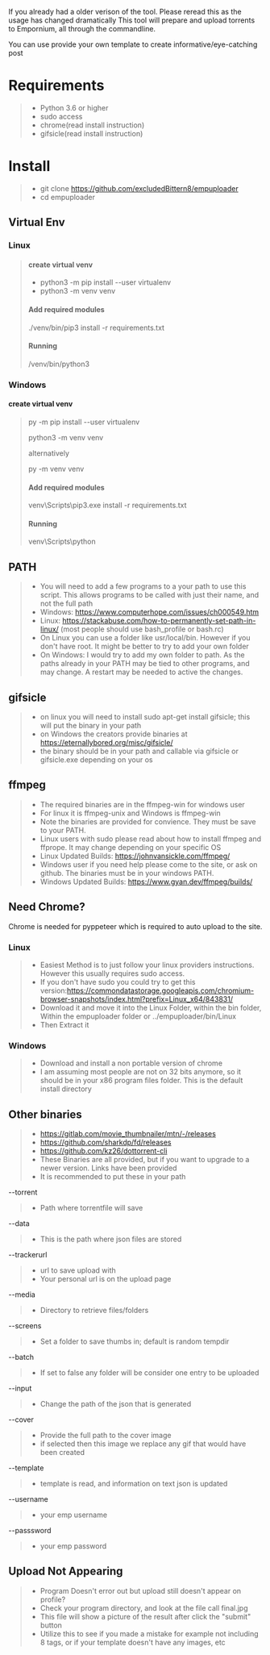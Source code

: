 If you already had a older verison of the tool. Please reread this as the usage has changed dramatically
This tool will prepare and upload torrents to Empornium, all through the commandline.

You can use provide your own template to create informative/eye-catching post

# Requirements

> - Python 3.6 or higher
> - sudo access
> - chrome(read install instruction)
> - gifsicle(read install instruction)




# Install
> - git clone https://github.com/excludedBittern8/empuploader
> - cd empuploader


## Virtual Env

### Linux
> #### create virtual venv
> 
> - python3 -m pip install --user virtualenv
> - python3 -m venv venv
> 
> 
> 
> #### Add required modules
> ./venv/bin/pip3 install -r requirements.txt
> #### Running 
> /venv/bin/python3


### Windows
#### create virtual venv

> py -m pip install --user virtualenv
> 
> python3 -m venv venv
> 
> alternatively
> 
> py -m venv venv
> 
> 
> 
> #### Add required modules
> 
> venv\Scripts\pip3.exe install -r requirements.txt
> 
> #### Running
> 
> venv\Scripts\python


## PATH

> - You will need to add a few programs to a your path to use this script. This allows programs to be called with just their name, and not the full path
> - Windows: https://www.computerhope.com/issues/ch000549.htm
> - Linux: https://stackabuse.com/how-to-permanently-set-path-in-linux/ (most people should use bash_profile or bash.rc)
> - On Linux you can use a folder like usr/local/bin. However if you don't have root. It might be better to try to add your own folder
> - On Windows: I would try to add my own folder to path. As the paths already in your PATH may be tied to other programs, and may change.  A restart may be needed to active the changes. 


## gifsicle 

> - on linux you will need to install sudo apt-get install gifsicle; this will put the binary in your path
> - on Windows the creators provide binaries at https://eternallybored.org/misc/gifsicle/
> - the binary should be in your path and callable via gifsicle or gifsicle.exe depending on your os


## ffmpeg
> - The required binaries are in the ffmpeg-win for windows user
> - For linux it is ffmpeg-unix and Windows is ffmpeg-win
> - Note the binaries are provided for convience. They must be save to your PATH.
> - Linux users with sudo please read about how to install ffmpeg and ffprope. It may change depending on your specific OS
> - Linux Updated Builds: https://johnvansickle.com/ffmpeg/
> - Windows user if you need help please come to the site, or ask on github. The binaries must be in your windows PATH.
> - Windows Updated Builds: https://www.gyan.dev/ffmpeg/builds/



## Need Chrome?
Chrome is needed for pyppeteer which is required to auto upload to the site. 
 
 ### Linux


> - Easiest Method is to just follow your linux providers instructions. However this usually requires sudo access.
> - If you don't have sudo you could try to get this version:https://commondatastorage.googleapis.com/chromium-browser-snapshots/index.html?prefix=Linux_x64/843831/
> - Download it and move it into the Linux Folder, within the bin folder, Within the empuploader folder or ../empuploader/bin/Linux 
> - Then Extract it 


### Windows

> - Download and install a non portable version of chrome
> - I am assuming most people are not on 32 bits anymore, so it should be in your x86 program files folder. This is the default install directory

## Other binaries

> - https://gitlab.com/movie_thumbnailer/mtn/-/releases
> - https://github.com/sharkdp/fd/releases
> - https://github.com/kz26/dottorrent-cli
> - These Binaries are all provided, but if you want to upgrade to a newer version. Links have been provided
> - It is recommended to put these in your path


--torrent 
> - Path where torrentfile will  save

--data
> - This is the path where json files are stored

--trackerurl
> - url to save upload with
> - Your personal url is on the upload page

--media
> - Directory to retrieve files/folders 

--screens
> - Set a folder to save thumbs in; default is random tempdir

--batch
> - If set to false any folder will be consider one entry to be uploaded

--input
> - Change the path of the json that is generated 

--cover
> - Provide the full path to the cover image
> - if selected then this image we replace any gif that would have been created

--template
> - template is read, and information on text json is updated

--username
> - your emp username

--passsword
> - your emp password
> 

## Upload Not Appearing
> - Program Doesn't error out but upload still doesn't appear on profile?
> - Check your program directory, and look at the file call final.jpg
> - This file will show a picture of the result after click the "submit" button
> - Utilize this to see if you made a mistake for example not including 8 tags, or if your template doesn't have any images, etc






